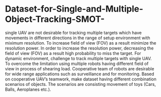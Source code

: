 # Dataset-for-Single-and-Multiple-Object-Tracking-SMOT-
 single UAV are not desirable for tracking multiple targets which have movements in different directions in the range of setup environment with miximum resolution. To increase field of view (FOV) as a result minimize the resolution power. In order to increase the resolution power, decreasing the field of view (FOV) as a result high probability to miss the target. For dynamic environment, challenge to track multiple targets with single UAV. To overcome the limitation using multiple robots having different field of view in process of shearing load. Cooperative team of robots are desirable for wide range applications such as surveillance and for monitoring. Based on cooperative UAV’s teamwork, make dataset having different combination scenarios of objects. The scenarios are consisting movement of toys (Cars, Balls, Aeroplanes etc.). 
